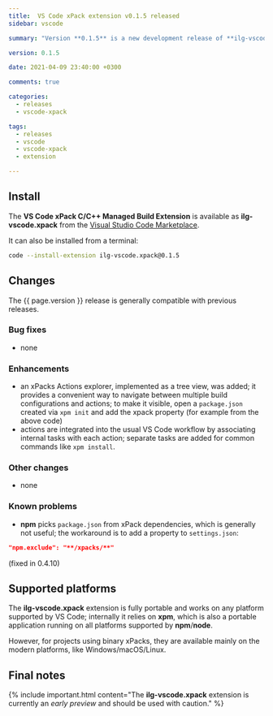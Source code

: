 ```yaml
---
title:  VS Code xPack extension v0.1.5 released
sidebar: vscode

summary: "Version **0.1.5** is a new development release of **ilg-vscode.xpack**; it adds the actions explorer."

version: 0.1.5

date: 2021-04-09 23:40:00 +0300

comments: true

categories:
  - releases
  - vscode-xpack

tags:
  - releases
  - vscode
  - vscode-xpack
  - extension

---
```


## Install

The **VS Code xPack C/C++ Managed Build Extension** is
available as **ilg-vscode.xpack** from the
[Visual Studio Code Marketplace](https://marketplace.visualstudio.com/items?itemName=ilg-vscode.xpack).

It can also be installed from a terminal:

```sh
code --install-extension ilg-vscode.xpack@0.1.5
```

## Changes

The {{ page.version }} release
is generally compatible with previous releases.

### Bug fixes

- none

### Enhancements

- an xPacks Actions explorer, implemented as a tree view, was added; it
provides a convenient way to navigate between multiple build configurations
and actions; to make it visible, open a `package.json` created via
`xpm init` and add the xpack property (for example from the above code)
- actions are integrated into the usual VS Code workflow by associating
internal tasks with each action; separate tasks are added for common
commands like `xpm install`.

### Other changes

- none

### Known problems

- **npm** picks `package.json` from xPack dependencies, which is generally
  not useful; the workaround is to add a property to `settings.json`:

```json
"npm.exclude": "**/xpacks/**"
```

(fixed in 0.4.10)

## Supported platforms

The **ilg-vscode.xpack** extension is fully portable and works on any
platform supported by VS Code; internally it relies on **xpm**, which
is also a portable application running on all platforms supported
by **npm**/**node**.

However, for projects using binary xPacks, they are available mainly
on the modern platforms, like Windows/macOS/Linux.

## Final notes

{% include important.html content="The **ilg-vscode.xpack** extension
is currently an _early preview_ and should be used with caution." %}
